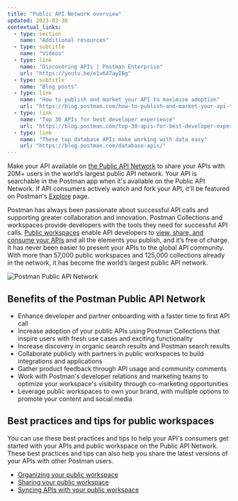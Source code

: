 ```yaml
---
title: "Public API Network overview"
updated: 2023-03-30
contextual_links:
  - type: section
    name: "Additional resources"
  - type: subtitle
    name: "Videos"
  - type: link
    name: "Discovering APIs | Postman Enterprise"
    url: "https://youtu.be/e1v647ayIBg"
  - type: subtitle
    name: "Blog posts"
  - type: link
    name: "How to publish and market your API to maximize adoption"
    url: "https://blog.postman.com/how-to-publish-and-market-your-api-to-maximize-adoption/"
  - type: link
    name: "Top 30 APIs for best developer experience"
    url: "https://blog.postman.com/top-30-apis-for-best-developer-experience/"
  - type: link
    name: "These top database APIs make working with data easy"
    url: "https://blog.postman.com/database-apis/"
---
```


Make your API available on [the Public API Network](/docs/getting-started/exploring-public-api-network/) to share your APIs with 20M+ users in the world’s largest public API network. Your API is searchable in the Postman app when it's available on the Public API Network. If API consumers actively watch and fork your API, it'll be featured on Postman's [Explore](https://www.postman.com/explore) page.

Postman has always been passionate about successful API calls and supporting greater collaboration and innovation. Postman Collections and workspaces provide developers with the tools they need for successful API calls. [Public workspaces](/docs/collaborating-in-postman/using-workspaces/public-workspaces/) enable API developers to [view, share, and consume your APIs](https://www.postman.com/api-platform/api-catalog/) and all the elements you publish, and it’s free of charge. It has never been easier to present your APIs to the global API community. With more than 57,000 public workspaces and 125,000 collections already in the network, it has become the world’s largest public API network.

<img alt="Postman Public API Network" src="https://assets.postman.com/postman-docs/v10/public-api-network-v10-1.jpg" />

## Benefits of the Postman Public API Network

* Enhance developer and partner onboarding with a faster time to first API call
* Increase adoption of your public APIs using Postman Collections that inspire users with fresh use cases and exciting functionality
* Increase discovery in organic search results and Postman search results
* Collaborate publicly with partners in public workspaces to build integrations and applications
* Gather product feedback through API usage and community comments
* Work with Postman's developer relations and marketing teams to optimize your workspace's visibility through co-marketing opportunities
* Leverage public workspaces to own your brand, with multiple options to promote your content and social media

## Best practices and tips for public workspaces

You can use these best practices and tips to help your API's consumers get started with your APIs and public workspace on the Public API Network. These best practices and tips can also help you share the latest versions of your APIs with other Postman users.

* [Organizing your public workspace](/docs/collaborating-in-postman/public-api-network/organizing-your-workspace/)
* [Sharing your public workspace](/docs/collaborating-in-postman/public-api-network/sharing-your-workspace/)
* [Syncing APIs with your public workspace](/docs/collaborating-in-postman/public-api-network/sync-api-with-workspace/)
